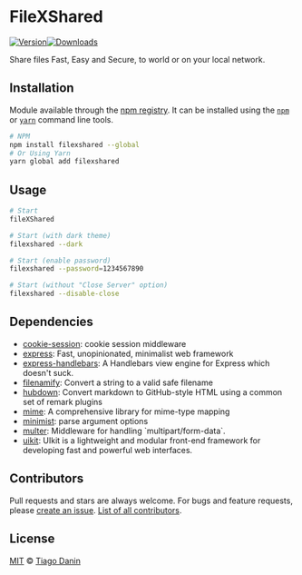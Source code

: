 # FileXShared

[![Version](https://img.shields.io/npm/v/filexshared.svg?style=flat-square)](https://npmjs.org/package/filexshared)[![Downloads](https://img.shields.io/npm/dt/filexshared.svg?style=flat-square)](https://npmjs.org/package/filexshared)

Share files Fast, Easy and Secure, to world or on your local network.

## Installation

Module available through the [npm registry](https://www.npmjs.com/). It can be installed using the  [`npm`](https://docs.npmjs.com/getting-started/installing-npm-packages-locally) or [`yarn`](https://yarnpkg.com/en/) command line tools.

```sh
# NPM
npm install filexshared --global
# Or Using Yarn
yarn global add filexshared
```

## Usage

```sh
# Start
fileXShared

# Start (with dark theme)
filexshared --dark

# Start (enable password)
filexshared --password=1234567890

# Start (without "Close Server" option)
filexshared --disable-close
```

## Dependencies

- [cookie-session](https://ghub.io/cookie-session): cookie session middleware
- [express](https://ghub.io/express): Fast, unopinionated, minimalist web framework
- [express-handlebars](https://ghub.io/express-handlebars): A Handlebars view engine for Express which doesn&#x27;t suck.
- [filenamify](https://ghub.io/filenamify): Convert a string to a valid safe filename
- [hubdown](https://ghub.io/hubdown): Convert markdown to GitHub-style HTML using a common set of remark plugins
- [mime](https://ghub.io/mime): A comprehensive library for mime-type mapping
- [minimist](https://ghub.io/minimist): parse argument options
- [multer](https://ghub.io/multer): Middleware for handling &#x60;multipart/form-data&#x60;.
- [uikit](https://ghub.io/uikit): UIkit is a lightweight and modular front-end framework for developing fast and powerful web interfaces.

## Contributors

Pull requests and stars are always welcome. For bugs and feature requests, please [create an issue](https://github.com/TiagoDanin/FileXShared/issues). [List of all contributors](https://github.com/TiagoDanin/FileXShared/graphs/contributors).

## License

[MIT](LICENSE) © [Tiago Danin](https://TiagoDanin.github.io)
